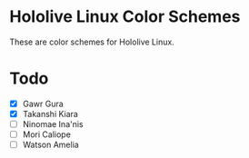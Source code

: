 # Hololive Linux Color Schemes
These are color schemes for Hololive Linux.

# Todo
- [x] Gawr Gura
- [x] Takanshi Kiara
- [ ] Ninomae Ina'nis
- [ ] Mori Caliope
- [ ] Watson Amelia
